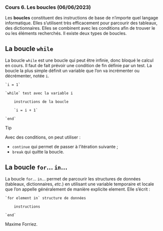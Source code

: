 ### Cours 6. Les boucles (06/06/2023)

Les **boucles** constituent des instructions de base de n’importe quel langage informatique. Elles s’utilisent très efficacement pour parcourir des tableaux, des dictionnaires. Elles se combinent avec les conditions afin de trouver le ou les éléments recherchés. Il existe deux types de boucles.

## La boucle `while`

La boucle `while` est une boucle qui peut être infinie, donc bloqué le calcul en cours. Il faut de fait prévoir une condition de fin définie par un test. La boucle la plus simple définit un variable que l’on va incrémenter ou décrémenter, notée `i`.

	`i = 1`

	`while` test avec la variable i

		instructions de la boucle

		`i = i + 1`

	`end`

> [!TIP]
> Avec des conditions, on peut utiliser :
> - `continue` qui permet de passer à l’itération suivante ;
> - `break` qui quitte la boucle.

## La boucle `for`... `in`...

La boucle `for`... `in`... permet de parcourir les structures de données (tableaux, dictionnaires, *etc*.) en utilisant une variable temporaire et locale que l’on appelle généralement de manière explicite element. Elle s’écrit :

	`for element in` structure de données

		instructions

	`end`

Maxime Forriez.